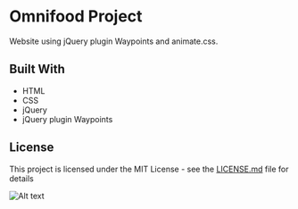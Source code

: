 # Omnifood Project

Website using jQuery plugin Waypoints and animate.css.


## Built With

* HTML
* CSS
* jQuery
* jQuery plugin Waypoints


## License

This project is licensed under the MIT License - see the [LICENSE.md](LICENSE.md) file for details



![Alt text](images/readme-screenshots.jpg?raw=true "Omnifood Project")
